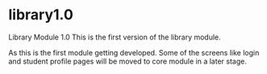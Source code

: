 # library1.0
Library Module 1.0
This is the first version of the library module. 

As this is the first module getting developed. 
Some of the screens like login and student profile pages will be moved to core module in a later stage.
